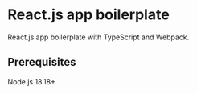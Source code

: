 # React.js app boilerplate

React.js app boilerplate with TypeScript and Webpack.   

## Prerequisites

Node.js 18.18+  
